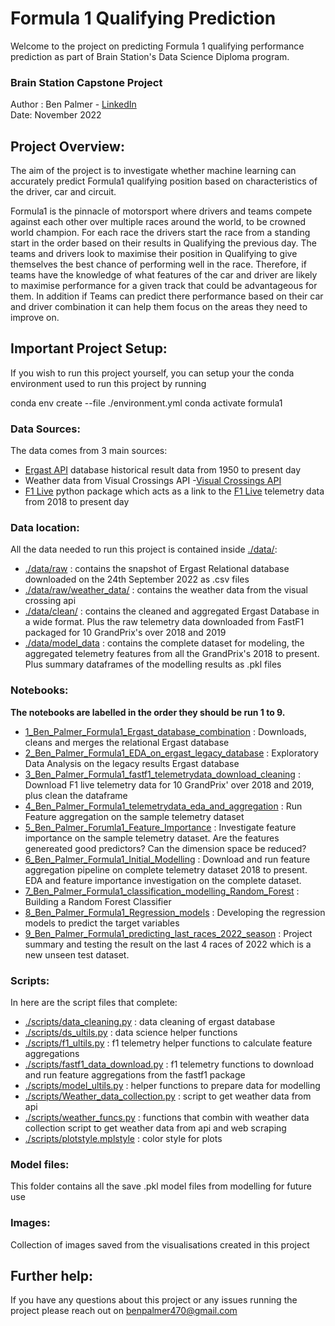 # Formula 1 Qualifying Prediction

Welcome to the project on predicting Formula 1 qualifying performance prediction as part of Brain Station's Data Science Diploma program. 

### Brain Station Capstone Project
Author : Ben Palmer - [LinkedIn](https://www.linkedin.com/in/benpalmer470/)\
Date: November 2022

## Project Overview:
The aim of the project is to investigate whether machine learning can accurately predict Formula1 qualifying position based on characteristics of the driver, car and circuit.

Formula1 is the pinnacle of motorsport where drivers and teams compete against each other over multiple races around the world, to be crowned world champion. For each race the drivers start the race from a standing start in the order based on their results in Qualifying the previous day. The teams and drivers look to maximise their position in Qualifying to give themselves the best chance of performing well in the race. Therefore, if teams have the knowledge of what features of the car and driver are likely to maximise performance for a given track that could be advantageous for them. In addition if Teams can predict there performance based on their car and driver combination it can help them focus on the areas they need to improve on. 

## Important Project Setup:

If you wish to run this project yourself, you can setup your the conda environment used to run this project by running 

conda env create --file ./environment.yml
conda activate formula1

### Data Sources:

The data comes from 3 main sources: 
- [Ergast API](http://ergast.com/mrd/) database historical result data from 1950 to present day
- Weather data from Visual Crossings API -[Visual Crossings API](https://www.visualcrossing.com/)
- [F1 Live](https://www.formula1.com/en/f1-live.html) python package which acts as a link to the [F1 Live](https://www.formula1.com/en/f1-live.html) telemetry data from 2018 to present day 

### Data location:

All the data needed to run this project is contained inside [./data/](./data/):
- [./data/raw](./data/raw/) : contains the snapshot of Ergast Relational database downloaded on the 24th September 2022 as .csv files
- [./data/raw/weather_data/](./data/raw/weather_data/) : contains the weather data from the visual crossing api
- [./data/clean/](./data/clean/) : contains the cleaned and aggregated Ergast Database in a wide format. Plus the raw telemetry data downloaded from FastF1 packaged for 10 GrandPrix's over 2018 and 2019
- [./data/model_data](./data/model_data/) : contains the complete dataset for modeling, the aggregated telemetry features from all the GrandPrix's 2018 to present. Plus summary dataframes of the modelling results as .pkl files

### Notebooks:
**The notebooks are labelled in the order they should be run 1 to 9.**
- [1_Ben_Palmer_Formula1_Ergast_database_combination](./1_Ben_Palmer_Formula1_Ergast_database_combination.ipynb) : Downloads, cleans and merges the relational Ergast database
- [2_Ben_Palmer_Formula1_EDA_on_ergast_legacy_database](./2_Ben_Palmer_Formula1_EDA_on_ergast_legacy_database.ipynb) : Exploratory Data Analysis on the legacy results Ergast database 
- [3_Ben_Palmer_Formula1_fastf1_telemetrydata_download_cleaning](./3_Ben_Palmer_Formula1_fastf1_telemetrydata_download_cleaning.ipynb) : Download F1 live telemetry data for 10 GrandPrix' over 2018 and 2019, plus clean the dataframe
- [4_Ben_Palmer_Formula1_telemetrydata_eda_and_aggregation](./4_Ben_Palmer_Formula1_telemetrydata_eda_and_aggregation.ipynb) : Run Feature aggregation on the sample telemetry dataset
- [5_Ben_Palmer_Forumla1_Feature_Importance](./5_Ben_Palmer_Forumla1_Feature_Importance.ipynb) : Investigate feature importance on the sample telemetry dataset. Are the features genereated good predictors? Can the dimension space be reduced?
- [6_Ben_Palmer_Formula1_Initial_Modelling](./6_Ben_Palmer_Formula1_Initial_Modelling.ipynb) : Download and run feature aggregation pipeline on complete telemetry dataset 2018 to present. EDA and feature importance investigation on the complete dataset.
- [7_Ben_Palmer_Formula1_classification_modelling_Random_Forest](./7_Ben_Palmer_Formula1_classification_modelling_Random_Forest.ipynb) : Building a Random Forest Classifier 
- [8_Ben_Palmer_Formula1_Regression_models](./8_Ben_Palmer_Formula1_Regression_models.ipynb) : Developing the regression models to predict the target variables
- [9_Ben_Palmer_Formula1_predicting_last_races_2022_season](./9_Ben_Palmer_Formula1_predicting_last_races_2022_season.ipynb) : Project summary and testing the result on the last 4 races of 2022 which is a new unseen test dataset.

### Scripts:
In here are the script files that complete:
- [./scripts/data_cleaning.py](./scripts/data_cleaning.py) : data cleaning of ergast database
- [./scripts/ds_ultils.py](./scripts/ds_ultils.py) : data science helper functions
- [./scripts/f1_ultils.py](./scripts/f1_ultils.py) : f1 telemetry helper functions to calculate feature aggregations
- [./scripts/fastf1_data_download.py](./scripts/fastf1_data_download.py) : f1 telemetry functions to download and run feature aggregations from the fastf1 package
- [./scripts/model_ultils.py](./scripts/model_ultils.py) : helper functions to prepare data for modelling
- [./scripts/Weather_data_collection.py](./scripts/Weather_data_collection.py) : script to get weather data from api
- [./scripts/weather_funcs.py](./scripts/weather_funcs.py) : functions that combin with weather data collection script to get weather data from api and web scraping
- [./scripts/plotstyle.mplstyle](./scripts/plotstyle.mplstyle) : color style for plots
### Model files:
This folder contains all the save .pkl model files from modelling for future use

### Images:
Collection of images saved from the visualisations created in this project

## Further help:

If you have any questions about this project or any issues running the project please reach out on benpalmer470@gmail.com

